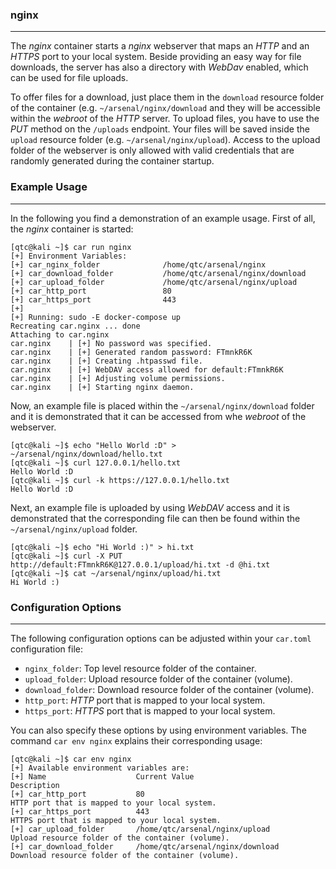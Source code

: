 ### nginx

----

The *nginx* container starts a *nginx* webserver that maps an *HTTP* and an *HTTPS* port to your local system. 
Beside providing an easy way for file downloads, the server has also a directory with *WebDav* enabled,
which can be used for file uploads.

To offer files for a download, just place them in the ``download`` resource folder of the container (e.g.
``~/arsenal/nginx/download`` and they will be accessible within the *webroot* of the *HTTP* server. To upload
files, you have to use the *PUT* method on the ``/uploads`` endpoint. Your files will be saved inside the
``upload`` resource folder (e.g. ``~/arsenal/nginx/upload``). Access to the upload folder of the webserver
is only allowed with valid credentials that are randomly generated during the container startup.


### Example Usage

----

In the following you find a demonstration of an example usage. First of all, the *nginx* container is started:

```console
[qtc@kali ~]$ car run nginx 
[+] Environment Variables:
[+]	car_nginx_folder              /home/qtc/arsenal/nginx
[+]	car_download_folder           /home/qtc/arsenal/nginx/download
[+]	car_upload_folder             /home/qtc/arsenal/nginx/upload
[+]	car_http_port                 80
[+]	car_https_port                443
[+] 
[+] Running: sudo -E docker-compose up
Recreating car.nginx ... done
Attaching to car.nginx
car.nginx    | [+] No password was specified.
car.nginx    | [+] Generated random password: FTmnkR6K
car.nginx    | [+] Creating .htpasswd file.
car.nginx    | [+] WebDAV access allowed for default:FTmnkR6K
car.nginx    | [+] Adjusting volume permissions.
car.nginx    | [+] Starting nginx daemon.
```

Now, an example file is placed within the ``~/arsenal/nginx/download`` folder and it is demonstrated that it can be
accessed from whe *webroot* of the webserver.

```console
[qtc@kali ~]$ echo "Hello World :D" > ~/arsenal/nginx/download/hello.txt
[qtc@kali ~]$ curl 127.0.0.1/hello.txt
Hello World :D
[qtc@kali ~]$ curl -k https://127.0.0.1/hello.txt
Hello World :D
```

Next, an example file is uploaded by using *WebDAV* access and it is demonstrated that the corresponding file can then
be found within the ``~/arsenal/nginx/upload`` folder.

```console
[qtc@kali ~]$ echo "Hi World :)" > hi.txt
[qtc@kali ~]$ curl -X PUT http://default:FTmnkR6K@127.0.0.1/upload/hi.txt -d @hi.txt 
[qtc@kali ~]$ cat ~/arsenal/nginx/upload/hi.txt 
Hi World :)
```


### Configuration Options

----

The following configuration options can be adjusted within your ``car.toml`` configuration file:

* ``nginx_folder``: Top level resource folder of the container.
* ``upload_folder``: Upload resource folder of the container (volume).
* ``download_folder``: Download resource folder of the container (volume).
* ``http_port``: *HTTP* port that is mapped to your local system.
* ``https_port``: *HTTPS* port that is mapped to your local system.

You can also specify these options by using environment variables. The command ``car env nginx`` explains their corresponding usage:

```console
[qtc@kali ~]$ car env nginx 
[+] Available environment variables are:
[+] Name                    Current Value                              Description
[+] car_http_port           80                                         HTTP port that is mapped to your local system.
[+] car_https_port          443                                        HTTPS port that is mapped to your local system.
[+] car_upload_folder       /home/qtc/arsenal/nginx/upload             Upload resource folder of the container (volume).
[+] car_download_folder     /home/qtc/arsenal/nginx/download           Download resource folder of the container (volume).
```
